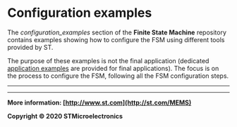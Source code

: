 # Configuration examples

The *configuration_examples* section of the **Finite State Machine** repository contains examples showing how to configure the FSM using different tools provided by ST. 

The purpose of these examples is not the final application (dedicated [application examples](../application_examples/) are provided for final applications).  The focus is on the process to configure the FSM, following all the FSM configuration steps. 

------



------

**More information: [http://www.st.com](http://st.com/MEMS)**

**Copyright © 2020 STMicroelectronics**